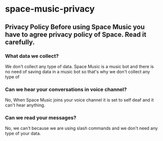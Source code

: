 # space-music-privacy

## Privacy Policy Before using Space Music you have to agree privacy policy of Space. Read it carefully.
### What data we collect?
We don't collect any type of data. Space Music is a music bot and there is no need of saving data in a music bot so that's why we don't collect any type of 
### Can we hear your conversations in voice channel?
No, When Space Music joins your voice channel it is set to self deaf and it can't hear anything.

### Can we read your messages?
No, we can't because we are using slash commands and we don't need any type of your data.

